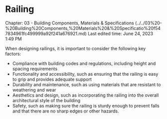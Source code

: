 # Railing

Chapter: 03 - Building Components, Materials & Specifications (../../03%20-%20Building%20Components,%20Materials%20&%20Specificatio%20f547834961fc499999a92f241a676921.md) Last edited time: June 24, 2023 1:49 PM

When designing railings, it is important to consider the following key factors:

* Compliance with building codes and regulations, including height and spacing requirements
* Functionality and accessibility, such as ensuring that the railing is easy to grip and provides adequate support
* Durability and maintenance, such as using materials that are resistant to weathering and wear
* Aesthetics and design, such as incorporating the railing into the overall architectural style of the building
* Safety, such as making sure the railing is sturdy enough to prevent falls and that there are no sharp edges or other hazards.
